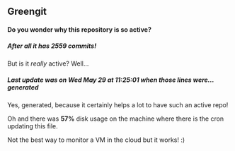 ## Greengit

#### Do you wonder why this repository is so active?

##### After all it has 2559 commits!

But is it *really* active? Well...

##### Last update was on Wed May 29 at 11:25:01 when those lines were... generated

Yes, generated, because it certainly helps a lot to have such an active repo!

Oh and there was **57%** disk usage on the machine
where there is the cron updating this file.

Not the best way to monitor a VM in the cloud but it works! :)
